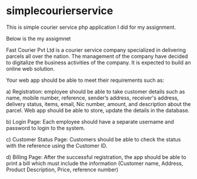 # simplecourierservice
This is simple courier service php application I did for my assignment.

Below is the my assigmnet 

Fast Courier Pvt Ltd is a courier service company specialized in delivering parcels all over the nation. The management of the company have decided to digitalize the business activities of the company. It is expected to build an online web solution.

Your web app should be able to meet their requirements such as:

a) Registration: employee should be able to take customer details such as name, mobile number, reference, sender’s address, receiver's address, delivery status, items, email, Nic number, amount, and description about the parcel. Web app should be able to store, update the details in the database.

b) Login Page: Each employee should have a separate username and password to login to the system.

c) Customer Status Page: Customers should be able to check the status with the reference using the Customer ID.

d) Billing Page: After the successful registration, the app should be able to print a bill which must include the information (Customer name, Address, Product Description, Price, reference number)

